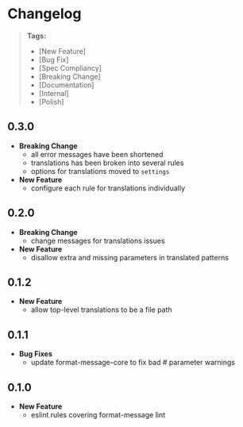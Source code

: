 # Changelog

> **Tags:**
> - [New Feature]
> - [Bug Fix]
> - [Spec Compliancy]
> - [Breaking Change]
> - [Documentation]
> - [Internal]
> - [Polish]

## 0.3.0

* **Breaking Change**
  * all error messages have been shortened
  * translations has been broken into several rules
  * options for translations moved to `settings`
* **New Feature**
  * configure each rule for translations individually

## 0.2.0

* **Breaking Change**
  * change messages for translations issues
* **New Feature**
  * disallow extra and missing parameters in translated patterns

## 0.1.2

* **New Feature**
  * allow top-level translations to be a file path

## 0.1.1

* **Bug Fixes**
  * update format-message-core to fix bad # parameter warnings

## 0.1.0

* **New Feature**
  * eslint rules covering format-message lint
